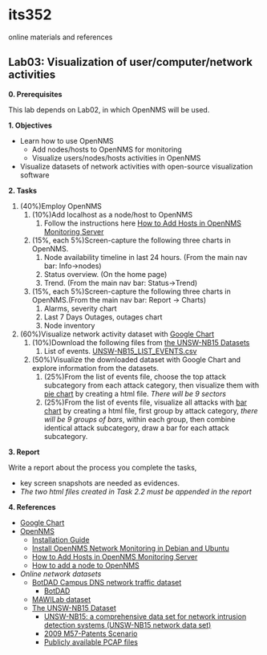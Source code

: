 # its352
online materials and references


## Lab03: Visualization of user/computer/network activities
**0. Prerequisites**

This lab depends on Lab02, in which OpenNMS will be used.


**1. Objectives**

* Learn how to use OpenNMS
  * Add nodes/hosts to OpenNMS for monitoring
  * Visualize users/nodes/hosts activities in OpenNMS
* Visualize datasets of network activities with open-source visualization software


**2. Tasks**

1. (40%)Employ OpenNMS
   1. (10%)Add localhost as a node/host to OpenNMS
      1. Follow the instructions here [How to Add Hosts in OpenNMS Monitoring Server](https://www.tecmint.com/add-hosts-in-opennms-monitoring/)
   2. (15%, each 5%)Screen-capture the following three charts in OpenNMS.
      1. Node availability timeline in last 24 hours. (From the main nav bar: Info->nodes)
      2. Status overview. (On the home page)
      3. Trend. (From the main nav bar: Status->Trend)
   3. (15%, each 5%)Screen-capture the following three charts in OpenNMS.(From the main nav bar: Report -> Charts)
      1. Alarms, severity chart
      2. Last 7 Days Outages, outages chart
      3. Node inventory
2. (60%)Visualize network activity dataset with [Google Chart](https://developers.google.com/chart)
   1. (10%)Download the following files from [the UNSW-NB15 Datasets](https://www.unsw.adfa.edu.au/unsw-canberra-cyber/cybersecurity/ADFA-NB15-Datasets/)
      1. List of events. [UNSW-NB15_LIST_EVENTS.csv](https://www.unsw.adfa.edu.au/unsw-canberra-cyber/cybersecurity/ADFA-NB15-Datasets/UNSW-NB15_LIST_EVENTS.csv)
   2. (50%)Visualize the downloaded dataset with Google Chart and explore information from the datasets.
      1. (25%)From the list of events file, choose the top attack subcategory from each attack category, then visualize them with [pie chart](https://developers.google.com/chart/interactive/docs/gallery/piechart) by creating a html file. _There will be 9 sectors_
      2. (25%)From the list of events file, visualize all attacks with [bar chart](https://developers.google.com/chart/interactive/docs/gallery/barchart) by creating a html file, first group by attack category, *there will be 9 groups of bars*, within each group, then combine identical attack subcategory, draw a bar for each attack subcategory.

**3. Report**

Write a report about the process you complete the tasks, 
* key screen snapshots are needed as evidences.
* *The two html files created in Task 2.2 must be appended in the report*


**4. References**
* [Google Chart](https://developers.google.com/chart)
* [OpenNMS](https://en.wikipedia.org/wiki/OpenNMS)
  * [Installation Guide](https://docs.opennms.org/opennms/releases/latest/guide-install/guide-install.html)
  * [Install OpenNMS Network Monitoring in Debian and Ubuntu](https://www.tecmint.com/install-opennms-in-debian-and-ubuntu/)  
  * [How to Add Hosts in OpenNMS Monitoring Server](https://www.tecmint.com/add-hosts-in-opennms-monitoring/)
  * [How to add a node to OpenNMS](https://www.techrepublic.com/article/how-to-add-a-node-to-opennms/)
* _Online network datasets_
  * [BotDAD Campus DNS network traffic dataset](https://data.mendeley.com/datasets/zh3wnddzxy/2)
    * [BotDAD](https://github.com/mannirulz/BotDAD)
  * [MAWILab dataset](http://www.fukuda-lab.org/mawilab/index.html)
  * [The UNSW-NB15 Dataset](https://www.unsw.adfa.edu.au/unsw-canberra-cyber/cybersecurity/ADFA-NB15-Datasets/)
    * [UNSW-NB15: a comprehensive data set for network intrusion detection systems (UNSW-NB15 network data set)](https://ieeexplore.ieee.org/document/7348942)
    * [2009 M57-Patents Scenario](https://digitalcorpora.org/corpora/scenarios/m57-patents-scenario)
    * [Publicly available PCAP files](https://www.netresec.com/index.ashx?page=PcapFiles)